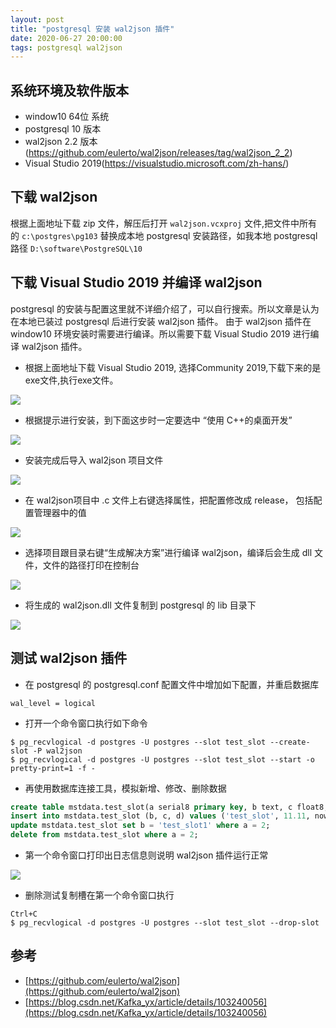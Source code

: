 ```yaml
---
layout: post
title: "postgresql 安装 wal2json 插件"
date: 2020-06-27 20:00:00
tags: postgresql wal2json
---
```


## 系统环境及软件版本

- window10 64位 系统
- postgresql 10 版本
- wal2json 2.2 版本(https://github.com/eulerto/wal2json/releases/tag/wal2json_2_2)
- Visual Studio 2019(https://visualstudio.microsoft.com/zh-hans/)





## 下载 wal2json 

根据上面地址下载 zip 文件，解压后打开 `wal2json.vcxproj` 文件,把文件中所有的 `c:\postgres\pg103` 替换成本地 postgresql 安装路径，如我本地 postgresql 路径 `D:\software\PostgreSQL\10`

## 下载 Visual Studio 2019 并编译 wal2json

postgresql 的安装与配置这里就不详细介绍了，可以自行搜索。所以文章是认为在本地已装过 postgresql 后进行安装 wal2json 插件。
由于 wal2json 插件在 window10 环境安装时需要进行编译。所以需要下载 Visual Studio 2019 进行编译 wal2json 插件。

- 根据上面地址下载 Visual Studio 2019, 选择Community 2019,下载下来的是 exe文件,执行exe文件。

![](https://raw.githubusercontent.com/yupengj/yupengj.github.io/master/images/2020/vs下载.png)

- 根据提示进行安装，到下面这步时一定要选中 “使用 C++的桌面开发”

![](https://raw.githubusercontent.com/yupengj/yupengj.github.io/master/images/2020/vs选择服务.png)

- 安装完成后导入 wal2json 项目文件

![](https://raw.githubusercontent.com/yupengj/yupengj.github.io/master/images/2020/导入插件wal2json.png)

- 在 wal2json项目中 .c 文件上右键选择属性，把配置修改成 release， 包括配置管理器中的值

![](https://raw.githubusercontent.com/yupengj/yupengj.github.io/master/images/2020/调整release.png)

- 选择项目跟目录右键“生成解决方案”进行编译 wal2json，编译后会生成 dll 文件，文件的路径打印在控制台

![](https://raw.githubusercontent.com/yupengj/yupengj.github.io/master/images/2020/编译插件.png)

- 将生成的 wal2json.dll 文件复制到 postgresql 的 lib 目录下

![](https://raw.githubusercontent.com/yupengj/yupengj.github.io/master/images/2020/把插件的dll文件移到pglib文件夹下.png)

## 测试 wal2json 插件

- 在 postgresql 的 postgresql.conf 配置文件中增加如下配置，并重启数据库
```
wal_level = logical
```

- 打开一个命令窗口执行如下命令
```
$ pg_recvlogical -d postgres -U postgres --slot test_slot --create-slot -P wal2json
$ pg_recvlogical -d postgres -U postgres --slot test_slot --start -o pretty-print=1 -f -
```

- 再使用数据库连接工具，模拟新增、修改、删除数据
```sql
create table mstdata.test_slot(a serial8 primary key, b text, c float8, d timestamp);
insert into mstdata.test_slot (b, c, d) values ('test_slot', 11.11, now());
update mstdata.test_slot set b = 'test_slot1' where a = 2;
delete from mstdata.test_slot where a = 2;
```

- 第一个命令窗口打印出日志信息则说明 wal2json 插件运行正常

![](https://raw.githubusercontent.com/yupengj/yupengj.github.io/master/images/2020/日志打印.png)

- 删除测试复制槽在第一个命令窗口执行
```
Ctrl+C
$ pg_recvlogical -d postgres -U postgres --slot test_slot --drop-slot
```

## 参考

- [https://github.com/eulerto/wal2json](https://github.com/eulerto/wal2json)
- [https://blog.csdn.net/Kafka_yx/article/details/103240056](https://blog.csdn.net/Kafka_yx/article/details/103240056)